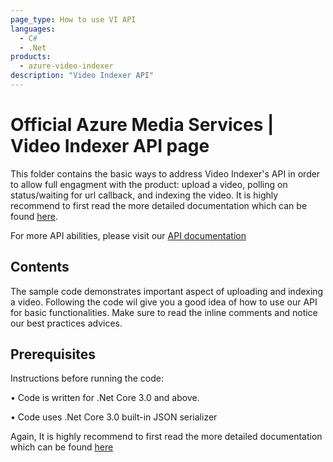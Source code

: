 ```yaml
---
page_type: How to use VI API
languages:
  - C#
  - .Net
products:
  - azure-video-indexer
description: "Video Indexer API"
---
```


# Official Azure Media Services | Video Indexer API page

<!--
Guidelines on README format: https://review.docs.microsoft.com/help/onboard/admin/samples/concepts/readme-template?branch=master

Guidance on onboarding samples to docs.microsoft.com/samples: https://review.docs.microsoft.com/help/onboard/admin/samples/process/onboarding?branch=master

Taxonomies for products and languages: https://review.docs.microsoft.com/new-hope/information-architecture/metadata/taxonomies?branch=master
-->

This folder contains the basic ways to address Video Indexer's API in order to allow full engagment with the product: upload a video, polling on status/waiting for url callback, and indexing the video.
It is highly recommend to first read the more detailed documentation which can be found [here](https://docs.microsoft.com/azure/azure-video-indexer/video-indexer-use-apis).

For more API abilities, please visit our [API documentation](https://api-portal.videoindexer.ai/docs/services/)

## Contents

The sample code demonstrates important aspect of uploading and indexing a video.
Following the code wil give you a good idea of how to use our API for basic functionalities.
Make sure to read the inline comments and notice our best practices advices.

## Prerequisites

Instructions before running the code:

• Code is written for .Net Core 3.0 and above.

• Code uses .Net Core 3.0 built-in JSON serializer

Again, It is highly recommend to first read the more detailed documentation which can be found [here](https://docs.microsoft.com/azure/azure-video-indexer/video-indexer-use-apis)

<!--
Outline the required components and tools that a user might need to have on their machine in order to run the sample. This can be anything from frameworks, SDKs, OS versions or IDE releases.
-->
